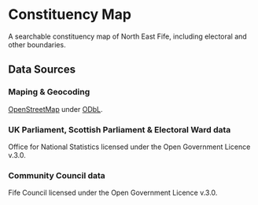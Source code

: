 # Constituency Map

A searchable constituency map of North East Fife, including electoral and other boundaries.

## Data Sources

### Maping & Geocoding
[OpenStreetMap](https://openstreetmap.org/copyright/) under [ODbL](https://opendatacommons.org/licenses/odbl/).

### UK Parliament, Scottish Parliament & Electoral Ward data
Office for National Statistics licensed under the Open Government Licence v.3.0.

### Community Council data
Fife Council licensed under the Open Government Licence v.3.0.
